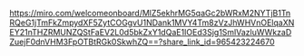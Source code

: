 https://miro.com/welcomeonboard/MlZ5ekhrMG5qaGc2bWRxM2NYTjB1TnRQeG1jTmFkZmpydXF5ZytCOGgvU1NDank1MVY4Tm8zVzJhWHVnOElqaXNEY21nTHZRMUNZQStFaEV2L0d5bkZxY1dQaE1IOEd3Sjg1SmlVazluWWkzaDZuejF0dnVHM3FpOTBtRGk0SkwhZQ==?share_link_id=965423224670

